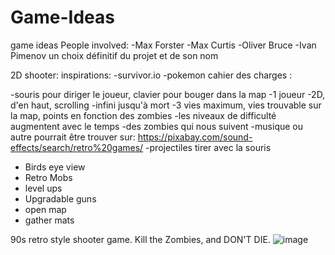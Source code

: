 # Game-Ideas
game ideas
People involved:
-Max Forster
-Max Curtis
-Oliver Bruce
-Ivan Pimenov
un choix définitif du projet et de son nom

2D shooter:
 inspirations: -survivor.io
               -pokemon
cahier des charges :

   -souris pour diriger le joueur, clavier pour bouger dans la map
   -1 joueur
   -2D, d'en haut, scrolling
   -infini jusqu'à mort
   -3 vies maximum, vies trouvable sur la map, points en fonction des zombies
   -les niveaux de difficulté augmentent avec le temps
   -des zombies qui nous suivent
   -musique ou autre pourrait être trouver sur: https://pixabay.com/sound-effects/search/retro%20games/
   -projectiles tirer avec la souris
   - Birds eye view
   - Retro Mobs
   - level ups
   - Upgradable guns
   - open map
   - gather mats

90s retro style shooter game. Kill the Zombies, and DON'T DIE.
![image](https://user-images.githubusercontent.com/119675128/206715444-8d9cd839-d707-4ca4-9391-2c2f1ded3694.png)
